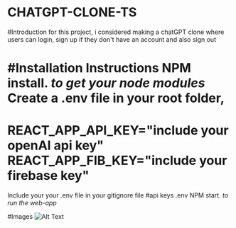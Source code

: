 # CHATGPT-CLONE-TS

#Introduction
  for this project, i considered making a chatGPT clone where users can login, sign up if they don't have an account and also sign out
  
#Installation Instructions
NPM install.  *to get your node modules*
Create a .env file in your root folder, 
  ==============================================
  REACT_APP_API_KEY="include your openAI api key"
  REACT_APP_FIB_KEY="include your firebase key"
  ==============================================
Include your your .env file in your gitignore file 
  #api keys
  .env
NPM start. *to run the web-app* 

#Images
![Alt Text](https://drive.google.com/file/d/1u4h5_kQoe8SpMoeZVsr-2tPeU3_G1V-7/view?usp=share_link)

